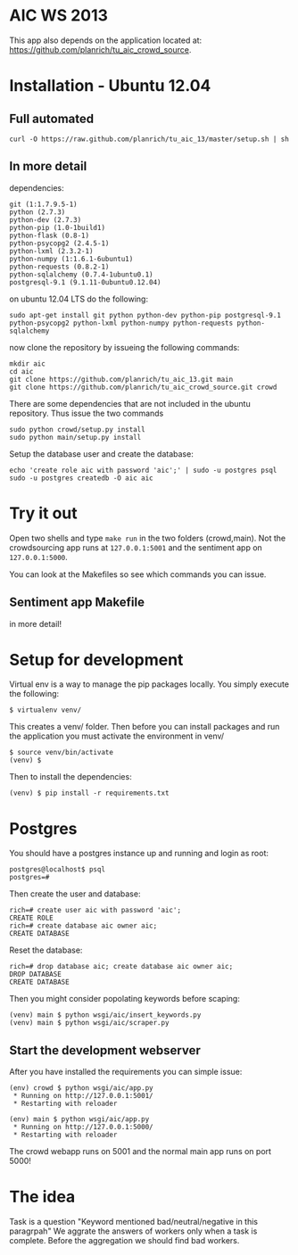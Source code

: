 # AIC WS 2013

This app also depends on the application located at: https://github.com/planrich/tu_aic_crowd_source.

# Installation - Ubuntu 12.04

## Full automated

~~~
curl -O https://raw.github.com/planrich/tu_aic_13/master/setup.sh | sh
~~~

## In more detail

dependencies:

~~~
git (1:1.7.9.5-1)
python (2.7.3)
python-dev (2.7.3)
python-pip (1.0-1build1)
python-flask (0.8-1)
python-psycopg2 (2.4.5-1)
python-lxml (2.3.2-1)
python-numpy (1:1.6.1-6ubuntu1)
python-requests (0.8.2-1)
python-sqlalchemy (0.7.4-1ubuntu0.1)
postgresql-9.1 (9.1.11-0ubuntu0.12.04)
~~~

on ubuntu 12.04 LTS do the following:
~~~
sudo apt-get install git python python-dev python-pip postgresql-9.1 python-psycopg2 python-lxml python-numpy python-requests python-sqlalchemy
~~~

now clone the repository by issueing the following commands:

~~~
mkdir aic
cd aic
git clone https://github.com/planrich/tu_aic_13.git main
git clone https://github.com/planrich/tu_aic_crowd_source.git crowd
~~~

There are some dependencies that are not included in the ubuntu repository. Thus issue the two commands

~~~
sudo python crowd/setup.py install
sudo python main/setup.py install
~~~

Setup the database user and create the database:

~~~
echo 'create role aic with password 'aic';' | sudo -u postgres psql
sudo -u postgres createdb -O aic aic
~~~

# Try it out

Open two shells and type `make run` in the two folders (crowd,main).
Not the crowdsourcing app runs at `127.0.0.1:5001` and the sentiment app on
`127.0.0.1:5000`.

You can look at the Makefiles so see which commands you can issue.

## Sentiment app Makefile

in more detail!


# Setup for development

Virtual env is a way to manage the pip packages locally.
You simply execute the following:

~~~
$ virtualenv venv/
~~~

This creates a venv/ folder.
Then before you can install packages and run the application you must 
activate the environment in venv/

~~~
$ source venv/bin/activate
(venv) $
~~~

Then to install the dependencies:

~~~
(venv) $ pip install -r requirements.txt
~~~

# Postgres

You should have a postgres instance up and running and login as root:

~~~
postgres@localhost$ psql
postgres=#
~~~

Then create the user and database:

~~~
rich=# create user aic with password 'aic';
CREATE ROLE
rich=# create database aic owner aic;
CREATE DATABASE
~~~

Reset the database:

~~~
rich=# drop database aic; create database aic owner aic;
DROP DATABASE
CREATE DATABASE
~~~

Then you might consider popolating keywords before scaping:

~~~
(venv) main $ python wsgi/aic/insert_keywords.py
(venv) main $ python wsgi/aic/scraper.py
~~~

## Start the development webserver

After you have installed the requirements you can simple issue:

~~~
(env) crowd $ python wsgi/aic/app.py
 * Running on http://127.0.0.1:5001/
 * Restarting with reloader
~~~

~~~
(env) main $ python wsgi/aic/app.py
 * Running on http://127.0.0.1:5000/
 * Restarting with reloader
~~~

The crowd webapp runs on 5001 and the normal main app runs on port 5000!

# The idea

Task is a question "Keyword mentioned bad/neutral/negative in this paragrpah"
We aggrate the answers of workers only when a task is complete. Before the aggregation we should find
bad workers.
